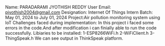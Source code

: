 Name: PARADARAMI JYOTHISH REDDY
User Email: pjyothish2004@gmail.com
Designation: Internet Of Things Intern
Batch: May 01, 2024 to July 01, 2024
Project:Air pollution monitoring system using IoT
Challenges faced during implementation: In this project i faced some errors in the code.And after modification i can finially able to run the code successfully.
Libiaries to be installed: 1-ESP8266WiFi.h
                           2-WiFiClient.h
                           3-ThingSpeak.h
We can see output in ThinkSpeak platform.                          
                           
